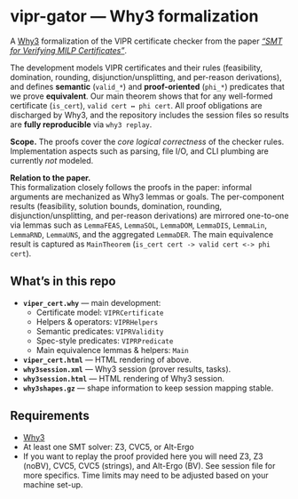 # vipr-gator — Why3 formalization

A [Why3](https://www.why3.org/) formalization of the VIPR certificate checker from the paper [*“SMT for Verifying MILP Certificates”*](https://arxiv.org/pdf/2312.10420). 

The development models VIPR certificates and their rules (feasibility, domination, rounding, disjunction/unsplitting, and per-reason derivations), and defines **semantic** (`valid_*`) and **proof-oriented** (`phi_*`) predicates that we prove **equivalent**. Our main theorem shows that for any well-formed certificate (`is_cert`), `valid cert ↔ phi cert`. All proof obligations are discharged by Why3, and the repository includes the session files so results are **fully reproducible** via `why3 replay`.

**Scope.** The proofs cover the *core logical correctness* of the checker rules. Implementation aspects such as parsing, file I/O, and CLI plumbing are currently *not* modeled.

**Relation to the paper.**  
This formalization closely follows the proofs in the paper: informal arguments are mechanized as Why3 lemmas or goals. The per-component results (feasibility, solution bounds, domination, rounding, disjunction/unsplitting, and per-reason derivations) are mirrored one-to-one via lemmas such as `LemmaFEAS`, `LemmaSOL`, `LemmaDOM`, `LemmaDIS`, `LemmaLin`, `LemmaRND`, `LemmaUNS`, and the aggregated `LemmaDER`. 
The main equivalence result is captured as `MainTheorem` (`is_cert cert -> valid cert <-> phi cert`).


## What’s in this repo

- **`viper_cert.why`** — main development:
  - Certificate model: `VIPRCertificate`
  - Helpers & operators: `VIPRHelpers`
  - Semantic predicates: `VIPRValidity`
  - Spec-style predicates: `VIPRPredicate`
  - Main equivalence lemmas & helpers: `Main`
- **`viper_cert.html`** — HTML rendering of above.
- **`why3session.xml`** — Why3 session (prover results, tasks).
- **`why3session.html`** — HTML rendering of Why3 session.
- **`why3shapes.gz`** — shape information to keep session mapping stable.



## Requirements

- [Why3](https://www.why3.org/doc/install.html)
- At least one SMT solver: Z3, CVC5, or Alt-Ergo
- If you want to replay the proof provided here you will
  need Z3, Z3 (noBV), CVC5, CVC5 (strings), and
  Alt-Ergo (BV). See session file for more specifics. Time limits may need to be 
  adjusted based on your machine set-up. 

